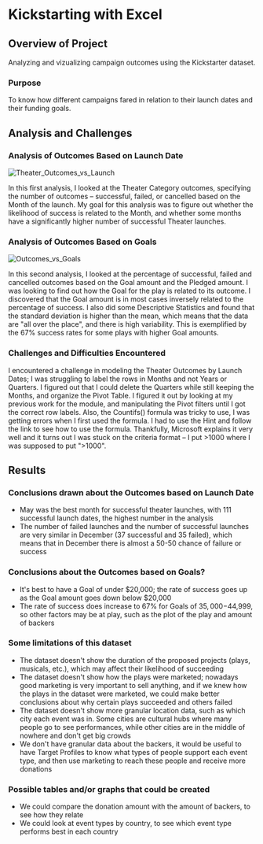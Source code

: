 # Kickstarting with Excel

## Overview of Project
Analyzing and vizualizing campaign outcomes using the Kickstarter dataset. 

### Purpose
To know how different campaigns fared in relation to their launch dates and their funding goals. 

## Analysis and Challenges
### Analysis of Outcomes Based on Launch Date
![Theater_Outcomes_vs_Launch](https://user-images.githubusercontent.com/95447175/161151006-6723fa3b-ef54-4688-9488-65ad5251c985.png)

In this first analysis, I looked at the Theater Category outcomes, specifying the number of outcomes – successful, failed, or cancelled based on the Month of the launch. My goal for this analysis was to figure out whether the likelihood of success is related to the Month, and whether some months have a  significantly higher number of successful Theater launches. 

### Analysis of Outcomes Based on Goals
![Outcomes_vs_Goals](https://user-images.githubusercontent.com/95447175/161151014-dd760fef-5885-4d4f-8f8f-680adb236193.png)

In this second analysis, I looked at the percentage of successful, failed and cancelled outcomes based on the Goal amount and the Pledged amount. 
I was looking to find out how the Goal for the play is related to its outcome. I discovered that the Goal amount is in most cases inversely related to the percentage of success. I also did some Descriptive Statistics and found that the standard deviation is higher than the mean, which means that the data are "all over the place", and there is high variability. This is exemplified by the 67% success rates for some plays with higher Goal amounts. 

### Challenges and Difficulties Encountered
I encountered a challenge in modeling the Theater Outcomes by Launch Dates; I was struggling to label the rows in Months and not Years or Quarters. I figured out that I could delete the Quarters while still keeping the Months, and organize the Pivot Table. I figured it out by looking at my previous work for the module, and manipulating the Pivot filters until I got the correct row labels. 
Also, the Countifs() formula was tricky to use, I was getting errors when I first used the formula. I had to use the Hint and follow the link to see how to use the formula. Thankfully, Microsoft explains it very well and it turns out I was stuck on the criteria format – I put >1000 where I was supposed to put ">1000". 

## Results
### Conclusions drawn about the Outcomes based on Launch Date
* May was the best month for successful theater launches, with 111 successful launch dates, the highest number in the analysis
* The number of failed launches and the number of successful launches are very similar in December (37 successful and 35 failed), 
which means that in December there is almost a 50-50 chance of failure or success

### Conclusions about the Outcomes based on Goals?
* It's best to have a Goal of under $20,000; the rate of success goes up as the Goal amount goes down below $20,000
* The rate of success does increase to 67% for Goals of $35,000-$44,999, so other factors may be at play, such as the plot of the play and amount of backers 

### Some limitations of this dataset
* The dataset doesn't show the duration of the proposed projects (plays, musicals, etc.), which may affect their likelihood of succeeding
* The dataset doesn't show how the plays were marketed; nowadays good marketing is very important to sell anything, and if we knew
how the plays in the dataset were marketed, we could make better conclusions about why certain plays succeeded and others failed 
* The dataset doesn't show more granular location data, such as which city each event was in. Some cities are cultural hubs where many people go to see performances, while other cities are in the middle of nowhere and don't get big crowds
* We don't have granular data about the backers, it would be useful to have Target Profiles to know what types of people support each event type, and then use marketing to reach these people and receive more donations

### Possible tables and/or graphs that could be created
* We could compare the donation amount with the amount of backers, to see how they relate
* We could look at event types by country, to see which event type performs best in each country

